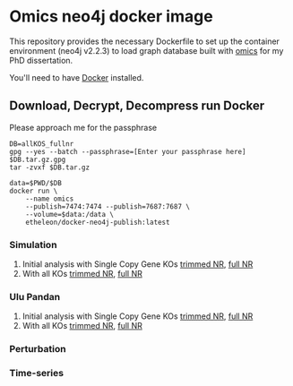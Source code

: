 # Omics neo4j docker image

This repository provides the necessary Dockerfile to set up the container environment (neo4j v2.2.3) to load
graph database built with [omics](github.com/etheleon/omics) for my PhD dissertation.

You'll need to have [Docker](https://docs.docker.com/engine/installation/) installed.

## Download, Decrypt, Decompress run Docker

Please approach me for the passphrase

```
DB=allKOS_fullnr
gpg --yes --batch --passphrase=[Enter your passphrase here] $DB.tar.gz.gpg
tar -zvxf $DB.tar.gz

data=$PWD/$DB
docker run \
    --name omics
    --publish=7474:7474 --publish=7687:7687 \
    --volume=$data:/data \
    etheleon/docker-neo4j-publish:latest
```


### Simulation

1. Initial analysis with Single Copy Gene KOs [trimmed NR](https://thesis-neo4j-db.s3.amazonaws.com/sim/contigs_against_trimmednr.tar.gz.gpg?AWSAccessKeyId=AKIAJ5SH5HHDXK4UI5GA&Signature=xG6YgNR7upoABqdVB2rM4pIiGsQ%3D&Expires=1511766540), [full NR](https://thesis-neo4j-db.s3.amazonaws.com/sim/contigs_against_fullnr.tar.gz.gpg?AWSAccessKeyId=AKIAJ5SH5HHDXK4UI5GA&Signature=4yTreye%2BZmGkq4bDE%2BvEHYvkYIk%3D&Expires=1511766540)
2. With all KOs [trimmed NR](https://thesis-neo4j-db.s3.amazonaws.com/sim/allKOS_trimmednr.tar.gz.gpg?AWSAccessKeyId=AKIAJ5SH5HHDXK4UI5GA&Signature=Y8sdO7mQWT1g%2Fcw%2FeiM18Q9LiiE%3D&Expires=1511766540), [full NR](https://thesis-neo4j-db.s3.amazonaws.com/sim/allKOS_fullnr.tar.gz.gpg?AWSAccessKeyId=AKIAJ5SH5HHDXK4UI5GA&Signature=a%2BBv0J8wFLye%2BowHRRiZCFBzJgg%3D&Expires=1511766540)

### Ulu Pandan

1. Initial analysis with Single Copy Gene KOs [trimmed NR](), [full NR]()
2. With all KOs [trimmed NR](), [full NR]()

### Perturbation


### Time-series


